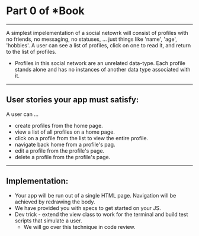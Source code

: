 # Part 0 of *Book
___

A simplest impelementation of a social netowrk will consist of profiles with no friends, no messaging, no statuses, ... just things like 'name', 'age', 'hobbies'.  A user can see a list of profiles, click on one to read it, and return to the list of profiles.
  * Profiles in this social network are an unrelated data-type.  Each profile stands alone and has no instances of another data type associated with it.

___      
## User stories your app must satisfy:
 

A user can ...
* create profiles from the home page.
* view a list of all profiles on a home page.
* click on a profile from the list to view the entire profile.
* navigate back home from a profile's pag.
* edit a profile from the profile's page.
* delete a profile from the profile's page.
___
## Implementation:

* Your app will be run out of a single HTML page.  Navigation will be achieved by redrawing the body.
* We have provided you with specs to get started on your JS.
* Dev trick - extend the view class to work for the terminal and build test scripts that simulate a user.
    * We will go over this technique in code review.
